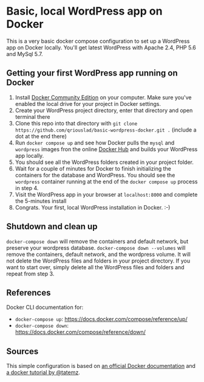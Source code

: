 # Basic, local WordPress app on Docker

This is a very basic docker compose configuration to set up a WordPress app on Docker locally. You'll get latest WordPress with Apache 2.4, PHP 5.6 and MySql 5.7.

## Getting your first WordPress app running on Docker

1. Install [Docker Community Edition](https://www.docker.com/community-edition) on your computer. Make sure you've enabled the local drive for your project in Docker settings.
2. Create your WordPress project directory, enter that directory and open terminal there
3. Clone this repo into that directory with `git clone https://github.com/qriouslad/basic-wordpress-docker.git .` (include a dot at the end there)
4. Run `docker compose up` and see how Docker pulls the `mysql` and `wordpress` images fron the online [Docker Hub](https://hub.docker.com/) and builds your WordPress app locally.
5. You should see all the WordPress folders created in your project folder.
6. Wait for a couple of minutes for Docker to finish initializing the containers for the database and WordPress. You should see the `wordpress` container running at the end of the `docker compose up` process in step 4.
7. Visit the WordPress app in your browser at `localhost:8000` and complete the 5-minutes install
8. Congrats. Your first, local WordPress installation in Docker. :-)

## Shutdown and clean up

`docker-compose down` will remove the containers and default network, but preserve your wordpress database. `docker-compose down --volumes` will remove the containers, default network, and the wordpress volume. It will not delete the WordPress files and folders in your project directory. If you want to start over, simply delete all the WordPress files and folders and repeat from step 3.

## References

Docker CLI documentation for:

- `docker-compose up`: https://docs.docker.com/compose/reference/up/ 
- `docker-compose down`: https://docs.docker.com/compose/reference/down/

## Sources

This simple configuration is based on [an official Docker documentation](https://docs.docker.com/compose/wordpress/#define-the-project) and [a docker tutorial by @tatemz](https://medium.com/@tatemz/local-wordpress-development-with-docker-3-easy-steps-a7c375366b9).
